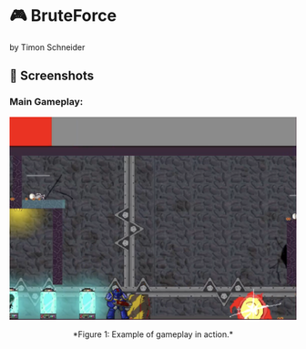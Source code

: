 # 🎮 **BruteForce** 
by Timon Schneider


## 📸 **Screenshots**
### Main Gameplay:

<div style="text-align: center;">
  <img src="Screenshot 2025-01-28 at 16.12.15.png" alt="Gameplay Screenshot" width="600">
  <p>*Figure 1: Example of gameplay in action.*</p>
</div>
